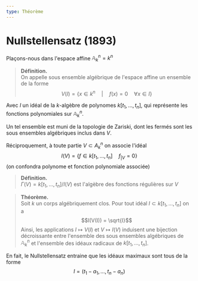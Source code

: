 ```yaml
---
type: Théorème
---
```


# Nullstellensatz (1893)

Plaçons-nous dans l'espace affine $\mathbb A_k^n = k^n$

> **Définition.**  
> On appelle sous ensemble algébrique de l'espace affine un ensemble de la forme
> $$V(I) = \{x \in k^n \quad |\quad f(x) = 0 \quad  \forall x \in I\}$$

Avec $I$ un idéal de la $k$-algèbre de polynomes $k[t_1, \dots, t_n]$, qui représente les fonctions polynomiales sur $\mathbb A_k^n$.

Un tel ensemble est muni de la topologie de Zariski, dont les fermés sont les sous ensembles algébriques inclus dans $V$.

Réciproquement, à toute partie $V \subset A^n_k$ on associe l'idéal
$$I(V) = \{f\in k[t_1, \dots, t_n] \quad f_{|V} = 0\}$$
(on confondra polynome et fonction polynomiale associée)

> **Définition.**  
> $\Gamma(V) = k[t_1, \dots, t_n] / I(V)$ est l'algèbre des fonctions régulières sur $V$

> **Théorème.**  
> Soit $k$ un corps algébriquement clos. Pour tout idéal $I \subset k[t_1, \dots, t_n]$ on a
> $$I(V(I)) = \sqrt{I}$$
> Ainsi, les applications $I \mapsto V(I)$ et $V \mapsto I(V)$ induisent une bijection décroissante entre l'ensemble des sous ensembles algébriques de $\mathbb A_k^n$ et l'ensemble des idéaux radicaux de $k[t_1, \dots, t_n]$.

En fait, le Nullstellensatz entraine que les idéaux maximaux sont tous de la forme
$$I = (t_1-a_1, \dots, t_n-a_n)$$
